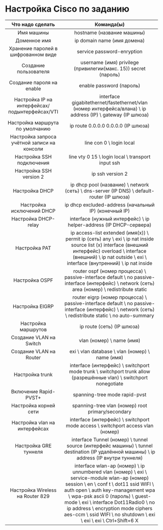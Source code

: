 # Настройка Cisco по заданию
| Что надо сделать | Команда(ы) |
|:---------------:|:---------------:|
| Имя машины | hostname (название машины) |
| Доменное имя | ip domain name (имя домена) |
| Хранение паролей в шифрованном виде | service password-enryption |
| Создание пользователя | username (имя) privilege (привилегии(макс. 15)) secret (пароль) |
| Создание пароля на enable | enable password (пароль) |
| Настройка IP на интерфейсах/подынтерфейсах/VTI | interface gigabitethernet/fastethernet/vlan (номер интерфейса/влана) \ ip address (IP) \ gateway (IP шлюза) |
| Настройка маршрута по умолчанию | ip route 0.0.0.0 0.0.0.0 (IP шлюза) |
| Настройка запроса учётной записи на консоли | line con 0 \ login local |
| Настройка SSH подключения | line vty 0 15 \ login local \ transport input ssh |
| Настройка SSH version 2 | ip ssh version 2 |
| Настройка DHCP | ip dhcp pool (название) \ network (сеть) \ dns-server (IP DNS) \ default-router (IP шлюза) |
| Настройка исключений DHCP | ip dhcp excluded-address (начальный IP) (конечный IP) |
| Настройка DHCP-relay | interface (нужный интерфейс) \ ip helper-address (IP DHCP-сервера) |
| Настройка PAT | ip access-list extended (имя(x)) \ permit ip (сеть) any \ exi \ ip nat inside source list (x) interface (внешний интерфейс) overload \ interface (внешний) \ ip nat outside \ exi \ interface (внутренний) \ ip nat inside |
| Настройка OSPF | router ospf (номер процесса) \ passive-interface default \ no passive-interface (интерфейс) \ network (сеть) area (номер) \ redistribute static |
| Настройка EIGRP | router eigrp (номер процесса) \ passive-interface default \ no passive-interface (интерфейс) \ network (сеть) \ redistribute static \ no auto-summary |
| Настройка маршрутов | ip route (сеть) (IP шлюза) |
| Создание VLAN на Switch | vlan (номер) \ name (имя) |
| Создание VLAN на Router | exi \ vlan database \ vlan (номер) \ name (имя) |
| Настройка trunk | interface (интерфейс) \ switchport mode trunk \ switchport trunk allow (разрешённые vlan) \ switchport nonegotiate |
| Включение Rapid-PVST+ | spanning-tree mode rapid-pvst |
| Настройка корней сети | spanning-tree vlan (номер) root primary/secondary |
| Настройка vlan на интерфейсах | interface (интерфейс) \ switchport mode access \ switchport access vlan (номер) |
| Настройка GRE туннеля | interface Tunnel (номер) \ tunnel source (интерфейс машины) \ tunnel destination (IP удалённой машины) \ ip address (IP внутри туннеля) |
| Настройка Wireless на Router 829 | interface wlan-ap (номер) \ ip unnumbered vlan (номер) \ exi \ service-module wlan-ap (номер) session \ en \ conf t \ dot11 ssid WIFI \ auth open \ auth key-management wpa \ wpa-psk ascii 0 (пароль) \ guest-mode \ exi \ interface Dot11Radio0 \ no ip address \ encryption mode ciphers aes-ccm \ ssid WIFI \ no shutdown \ exi \ exi \ exi \ Ctrl+Shift+6 X |
